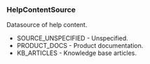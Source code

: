 ### HelpContentSource
Datasource of help content.

- SOURCE_UNSPECIFIED - Unspecified.
- PRODUCT_DOCS - Product documentation.
- KB_ARTICLES - Knowledge base articles.
